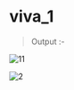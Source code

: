 # viva_1

> Output :-

![11](https://user-images.githubusercontent.com/114163761/224788769-1dcdac90-d98e-42cd-bd89-d9b730a5d5ee.png)

![2](https://user-images.githubusercontent.com/114163761/224483743-6be90cce-b9fe-4fdf-b3cb-b5fa67d23c31.png)

